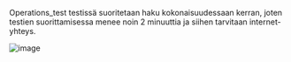 Operations_test testissä suoritetaan haku kokonaisuudessaan kerran, joten testien suorittamisessa menee noin 2 minuuttia ja siihen tarvitaan internet-yhteys.
<p>
<p>
  
![image](https://github.com/pakkanep/ot-harjoitustyo/assets/118994720/2d4b407f-86f2-4848-a5bb-10ecbc977d0f)



